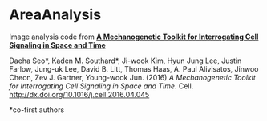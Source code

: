 # AreaAnalysis
Image analysis code from [**A Mechanogenetic Toolkit for Interrogating Cell Signaling in Space and Time**](http://www.cell.com/cell/fulltext/S0092-8674(16)30490-1)

Daeha Seo\*, Kaden M. Southard\*, Ji-wook Kim, Hyun Jung Lee, Justin Farlow, Jung-uk Lee, David B. Litt, Thomas Haas, A. Paul Alivisatos, Jinwoo Cheon, Zev J. Gartner, Young-wook Jun. (2016) *A Mechanogenetic Toolkit for Interrogating Cell Signaling in Space and Time*. Cell.  <http://dx.doi.org/10.1016/j.cell.2016.04.045>

\*co-first authors

